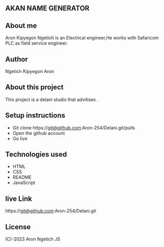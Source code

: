 ## AKAN NAME GENERATOR
## About me
Aron Kipyegon Ngetich is an Electrical engineer,He works with Safaricom PLC as field service engineer.
## Author
Ngetich Kipyegon Aron
## About this project
This project is a delani studio that advitises .
## Setup instructions
- Git clone https://git@github.com:Aron-254/Delani.git/pulls
- Open the github account
- Go live

## Technologies used
- HTML
- CSS
- README
- JavaScript

## live Link 
https://git@github.com:Aron-254/Delani.git
## License
(C)-2023 Aron Ngetich JS
